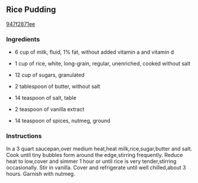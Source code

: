 ## Rice Pudding

[947f2871ee](http://www.food.com/recipe/rice-pudding-53942)

### Ingredients

 - 6 cup of milk, fluid, 1% fat, without added vitamin a and vitamin d

 - 1 cup of rice, white, long-grain, regular, unenriched, cooked without salt

 - 12 cup of sugars, granulated

 - 2 tablespoon of butter, without salt

 - 14 teaspoon of salt, table

 - 2 teaspoon of vanilla extract

 - 14 teaspoon of spices, nutmeg, ground

### Instructions

In a 3 quart saucepan,over medium heat,heat milk,rice,sugar,butter and salt. Cook until tiny bubbles form around the edge,stirring frequently. Reduce heat to low,cover and simmer 1 hour or until rice is very tender,stirring occasionally. Stir in vanilla. Cover and refrigerate until well chilled,about 3 hours. Garnish with nutmeg.